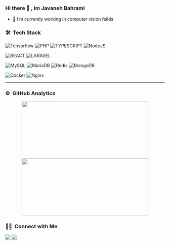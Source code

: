 ### Hi there 👋 , Im Javaneh Bahrami


- 🌱 I’m currently working in computer vision feilds

### 🛠 &nbsp;Tech Stack

![Tensorflow](https://img.shields.io/badge/javascript-%23323330.svg?style=for-the-badge&logo=javascript&logoColor=%23F7DF1E)
![PHP](https://img.shields.io/badge/php-%23777BB4.svg?style=for-the-badge&logo=php&logoColor=white)
![TYPESCRIPT](https://img.shields.io/badge/typescript-%2300ADD8?style=for-the-badge&logo=typescript&logoColor=white)
![NodeJS](https://img.shields.io/badge/node.js-6DA55F?style=for-the-badge&logo=node.js&logoColor=white)

![REACT](https://img.shields.io/badge/react-%2300ADD8.svg?style=for-the-badge&logo=react&logoColor=white)
![LARAVEL](https://img.shields.io/badge/laravel-%23DD0031.svg?style=for-the-badge&logo=laravel&logoColor=white)

![MySQL](https://img.shields.io/badge/mysql-%2300f.svg?style=for-the-badge&logo=mysql&logoColor=white)
![MariaDB](https://img.shields.io/badge/MariaDB-003545?style=for-the-badge&logo=mariadb&logoColor=white)
![Redis](https://img.shields.io/badge/redis-%23DD0031.svg?style=for-the-badge&logo=redis&logoColor=white)
![MongoDB](https://img.shields.io/badge/MongoDB-%234ea94b.svg?style=for-the-badge&logo=mongodb&logoColor=white)

![Docker](https://img.shields.io/badge/docker-%230db7ed.svg?style=for-the-badge&logo=docker&logoColor=white)
![Nginx](https://img.shields.io/badge/nginx-%23009639.svg?style=for-the-badge&logo=nginx&logoColor=white)


-----

### ⚙️ &nbsp;GitHub Analytics

<p align="center">
<a href="https://github.com/JavanehBahrami">
  <img height="180em" width="400em" src="https://github-readme-stats-eight-theta.vercel.app/api?username=JavanehBahrami&show_icons=true&theme=shades-of-purple&include_all_commits=true&count_private=true"/>
  <img height="180em" width="400em" src="https://github-readme-stats-eight-theta.vercel.app/api/top-langs/?username=JavanehBahrami&layout=compact&langs_count=12&theme=shades-of-purple&hide=css,html"/>
</a>
</p>

### 🤝🏻 &nbsp;Connect with Me

<a href="https://www.linkedin.com/in/saeedeh-javaneh-bahrami"><img src="https://img.shields.io/badge/-Javaneh Bahrami-0077B5?style=flat&logo=Linkedin&logoColor=white"/></a>
<a href="mailto:bahramisaeede@gmail.com"><img src="https://img.shields.io/badge/-bahramisaeede@gmail.com-black?style=flat&logo=maildotru&logoColor=white"/></a>
